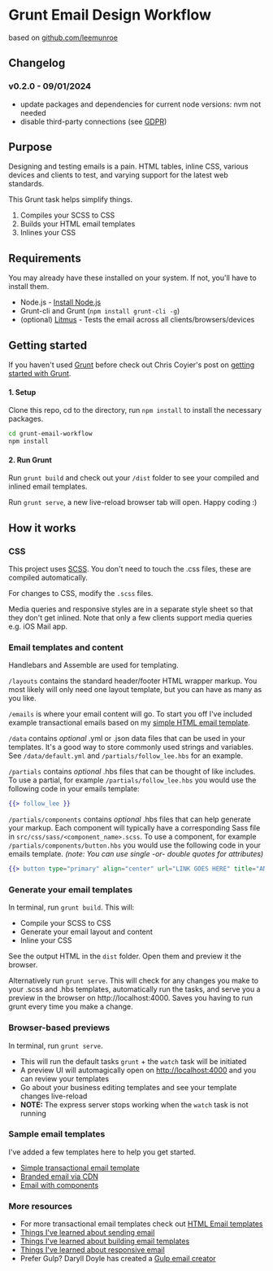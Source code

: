 # Grunt Email Design Workflow
based on [github.com/leemunroe](https://github.com/leemunroe/grunt-email-workflow)

## Changelog 

### v0.2.0 - 09/01/2024

* update packages and dependencies for current node versions: nvm not needed
* disable third-party connections (see [GDPR](https://en.wikipedia.org/wiki/General_Data_Protection_Regulation))

## Purpose

Designing and testing emails is a pain. HTML tables, inline CSS, various devices and clients to test, and varying support for the latest web standards.

This Grunt task helps simplify things.

1. Compiles your SCSS to CSS
2. Builds your HTML email templates
3. Inlines your CSS

## Requirements

You may already have these installed on your system. If not, you'll have to install them.

* Node.js - [Install Node.js](https://github.com/joyent/node/wiki/Installing-Node.js-via-package-manager)
* Grunt-cli and Grunt (`npm install grunt-cli -g`)
* (optional) [Litmus](https://litmus.com) - Tests the email across all clients/browsers/devices

## Getting started

If you haven't used [Grunt](http://gruntjs.com/) before check out Chris Coyier's post on [getting started with Grunt](http://24ways.org/2013/grunt-is-not-weird-and-hard/).

#### 1. Setup

Clone this repo, cd to the directory, run `npm install` to install the necessary packages.

```sh
cd grunt-email-workflow
npm install
```

#### 2. Run Grunt

Run `grunt build` and check out your `/dist` folder to see your compiled and inlined email templates.

Run `grunt serve`, a new live-reload browser tab will open. Happy coding :)

## How it works

### CSS

This project uses [SCSS](http://sass-lang.com/). You don't need to touch the .css files, these are compiled automatically.

For changes to CSS, modify the `.scss` files.

Media queries and responsive styles are in a separate style sheet so that they don't get inlined. Note that only a few clients support media queries e.g. iOS Mail app.

### Email templates and content

Handlebars and Assemble are used for templating.

`/layouts` contains the standard header/footer HTML wrapper markup. You most likely will only need one layout template, but you can have as many as you like.

`/emails` is where your email content will go. To start you off I've included example transactional emails based on my [simple HTML email template](https://github.com/leemunroe/html-email-template).

`/data` contains _optional_ .yml or .json data files that can be used in your templates. It's a good way to store commonly used strings and variables. See `/data/default.yml` and `/partials/follow_lee.hbs` for an example.

`/partials` contains _optional_ .hbs files that can be thought of like includes. To use a partial, for example `/partials/follow_lee.hbs` you would use the following code in your emails template:

```hbs
{{> follow_lee }}
```

`/partials/components` contains _optional_ .hbs files that can help generate your markup. Each component will typically have a corresponding Sass file in `src/css/sass/<component_name>.scss`. To use a component, for example `/partials/components/button.hbs` you would use the following code in your emails template. _(note: You can use single -or- double quotes for attributes)_

```hbs
{{> button type="primary" align="center" url="LINK GOES HERE" title="ANCHOR TEXT GOES HERE" }}
```

### Generate your email templates

In terminal, run `grunt build`. This will:

* Compile your SCSS to CSS
* Generate your email layout and content
* Inline your CSS

See the output HTML in the `dist` folder. Open them and preview it the browser.

Alternatively run `grunt serve`. This will check for any changes you make to your .scss and .hbs templates, automatically run the tasks, and serve you a preview in the browser on http://localhost:4000. Saves you having to run grunt every time you make a change.

### Browser-based previews

In terminal, run `grunt serve`.

* This will run the default tasks `grunt` + the `watch` task will be initiated
* A preview UI will automagically open on [http://localhost:4000](http://localhost:4000) and you can review your templates
* Go about your business editing templates and see your template changes live-reload
* __NOTE:__ The express server stops working when the `watch` task is not running


### Sample email templates

I've added a few templates here to help you get started.

* [Simple transactional email template](http://leemunroe.github.io/grunt-email-workflow/dist/transaction.html)
* [Branded email via CDN](http://leemunroe.github.io/grunt-email-workflow/dist/branded.html)
* [Email with components](http://leemunroe.github.io/grunt-email-workflow/dist/components.html)

### More resources

* For more transactional email templates check out [HTML Email templates](https://htmlemail.io)
* [Things I've learned about sending email](http://www.leemunroe.com/sending-email-designers-developers/)
* [Things I've learned about building email templates](http://www.leemunroe.com/building-html-email/)
* [Things I've learned about responsive email](https://www.leemunroe.com/responsive-email-design/)
* Prefer Gulp? Daryll Doyle has created a [Gulp email creator](https://github.com/darylldoyle/Gulp-Email-Creator)

